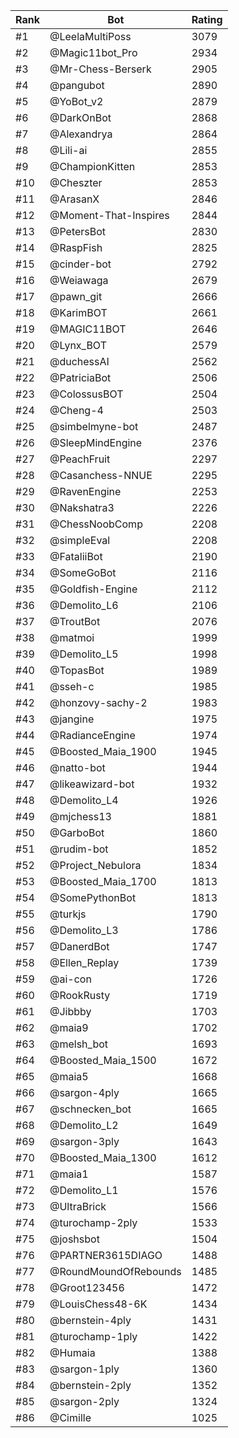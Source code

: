 Rank|Bot|Rating
---|---|---
#1|@LeelaMultiPoss|3079
#2|@Magic11bot_Pro|2934
#3|@Mr-Chess-Berserk|2905
#4|@pangubot|2890
#5|@YoBot_v2|2879
#6|@DarkOnBot|2868
#7|@Alexandrya|2864
#8|@Lili-ai|2855
#9|@ChampionKitten|2853
#10|@Cheszter|2853
#11|@ArasanX|2846
#12|@Moment-That-Inspires|2844
#13|@PetersBot|2830
#14|@RaspFish|2825
#15|@cinder-bot|2792
#16|@Weiawaga|2679
#17|@pawn_git|2666
#18|@KarimBOT|2661
#19|@MAGIC11BOT|2646
#20|@Lynx_BOT|2579
#21|@duchessAI|2562
#22|@PatriciaBot|2506
#23|@ColossusBOT|2504
#24|@Cheng-4|2503
#25|@simbelmyne-bot|2487
#26|@SleepMindEngine|2376
#27|@PeachFruit|2297
#28|@Casanchess-NNUE|2295
#29|@RavenEngine|2253
#30|@Nakshatra3|2226
#31|@ChessNoobComp|2208
#32|@simpleEval|2208
#33|@FataliiBot|2190
#34|@SomeGoBot|2116
#35|@Goldfish-Engine|2112
#36|@Demolito_L6|2106
#37|@TroutBot|2076
#38|@matmoi|1999
#39|@Demolito_L5|1998
#40|@TopasBot|1989
#41|@sseh-c|1985
#42|@honzovy-sachy-2|1983
#43|@jangine|1975
#44|@RadianceEngine|1974
#45|@Boosted_Maia_1900|1945
#46|@natto-bot|1944
#47|@likeawizard-bot|1932
#48|@Demolito_L4|1926
#49|@mjchess13|1881
#50|@GarboBot|1860
#51|@rudim-bot|1852
#52|@Project_Nebulora|1834
#53|@Boosted_Maia_1700|1813
#54|@SomePythonBot|1813
#55|@turkjs|1790
#56|@Demolito_L3|1786
#57|@DanerdBot|1747
#58|@Ellen_Replay|1739
#59|@ai-con|1726
#60|@RookRusty|1719
#61|@Jibbby|1703
#62|@maia9|1702
#63|@melsh_bot|1693
#64|@Boosted_Maia_1500|1672
#65|@maia5|1668
#66|@sargon-4ply|1665
#67|@schnecken_bot|1665
#68|@Demolito_L2|1649
#69|@sargon-3ply|1643
#70|@Boosted_Maia_1300|1612
#71|@maia1|1587
#72|@Demolito_L1|1576
#73|@UltraBrick|1566
#74|@turochamp-2ply|1533
#75|@joshsbot|1504
#76|@PARTNER3615DIAGO|1488
#77|@RoundMoundOfRebounds|1485
#78|@Groot123456|1472
#79|@LouisChess48-6K|1434
#80|@bernstein-4ply|1431
#81|@turochamp-1ply|1422
#82|@Humaia|1388
#83|@sargon-1ply|1360
#84|@bernstein-2ply|1352
#85|@sargon-2ply|1324
#86|@Cimille|1025
